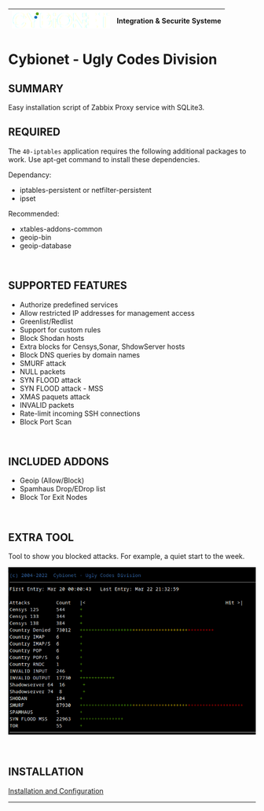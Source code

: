 | ![alt text][logo] | Integration & Securite Systeme |
| ------------- |:-------------:|

# Cybionet - Ugly Codes Division

## SUMMARY

Easy installation script of Zabbix Proxy service with SQLite3.


## REQUIRED

The `40-iptables` application requires the following additional packages to work. Use apt-get command to install these dependencies.

Dependancy: 
 - iptables-persistent or netfilter-persistent
 - ipset

Recommended:
 - xtables-addons-common
 - geoip-bin
 - geoip-database

<br>

## SUPPORTED FEATURES

- Authorize predefined services
- Allow restricted IP addresses for management access
- Greenlist/Redlist
- Support for custom rules
- Block Shodan hosts
- Extra blocks for Censys,Sonar, ShdowServer hosts
- Block DNS queries by domain names
- SMURF attack
- NULL packets
- SYN FLOOD attack
- SYN FLOOD attack - MSS
- XMAS paquets attack
- INVALID packets
- Rate-limit incoming SSH connections
- Block Port Scan

<br>

## INCLUDED ADDONS
- Geoip (Allow/Block)
- Spamhaus Drop/EDrop list
- Block Tor Exit Nodes

<br>

## EXTRA TOOL

Tool to show you blocked attacks. For example, a quiet start to the week.

![Attacks Graph Report](./md/ATTGRAPH2.png "Attack Graph Report")

<br>

## INSTALLATION

[Installation and Configuration](INSTALL.md) 

---
[logo]: ./md/logo.png "Cybionet"
